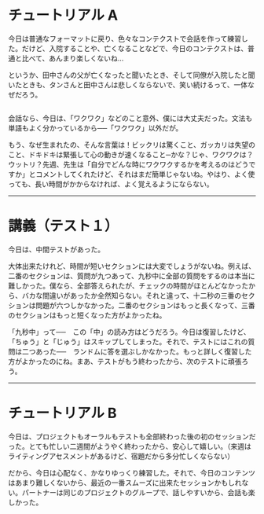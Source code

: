 # チュートリアル A

今日は普通なフォーマットに戻り、色々なコンテクストで会話を作って練習した。だけど、入院することや、亡くなることなどで、今日のコンテクストは、普通と比べて、あんまり楽しくないね…

というか、田中さんの父が亡くなったと聞いたとき、そして同僚が入院したと聞いたときも、タンさんと田中さんは悲しくならないで、笑い続けるって、一体なぜだろう。

<img src="{{ '/img/w8-a2.png' | relative_url }}" alt="" class="blog-img">

会話なら、今日は、「ワクワク」などのこと意外、僕には大丈夫だった。文法も単語もよく分かっているから──「ワクワク」以外だが。

もう、なぜ生まれたの、そんな言葉は！ビックリは驚くこと、ガッカリは失望のこと、ドキドキは緊張して心の動きが速くなること─かな？じゃ、ワクワクは？ウットリ？先週、先生は「自分でどんな時にワクワクするかを考えるのはどうですか」とコメントしてくれたけど、それはまだ簡単じゃないね。やはり、よく使っても、長い時間がかからなければ、よく覚えるようにならない。

---

# 講義（テスト１）

今日は、中間テストがあった。

大体出来たけれど、時間が短いセクションには大変でしょうがないね。例えば、二番のセクションは、質問が九つあって、九秒中に全部の質問をするのは本当に難しかった。僕なら、全部答えられたが、チェックの時間がほとんどなかったから、バカな間違いがあったか全然知らない。それと違って、十二秒の三番のセクションは問題が六つしかなかった。二番のセクションはもっと長くなって、三番のセクションはもっと短くなった方がよかったね。

「九秒中」って──　この「中」の読み方はどうだろう。今日は復習したけど、「ちゅう」と「じゅう」はスキップしてしまった。それで、テストにはこれの質問は二つあった──　ランドムに答を選ぶしかなかった。もっと詳しく復習した方がよかったのにね。まあ、テストがもう終わったから、次のテストに頑張ろう。

---

# チュートリアル B

今日は、プロジェクトもオーラルもテストも全部終わった後の初のセッションだった。とても忙しい二週間がようやく終わったから、安心して嬉しい。（来週はライティングアセスメントがあるけど、宿題だから多分忙しくならない）

だから、今日は心配なく、かなりゆっくり練習した。それで、今日のコンテンツはあまり難しくないから、最近の一番スムーズに出来たセッションかもしれない。パートナーは同じのプロジェクトのグループで、話しやすいから、会話も楽しかった。
